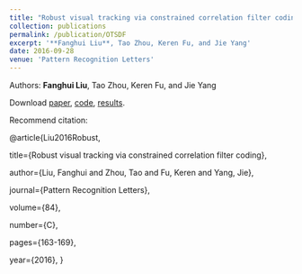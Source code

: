 ```yaml
---
title: "Robust visual tracking via constrained correlation filter coding"
collection: publications
permalink: /publication/OTSDF
excerpt: '**Fanghui Liu**, Tao Zhou, Keren Fu, and Jie Yang'
date: 2016-09-28
venue: 'Pattern Recognition Letters'
---
```

Authors: **Fanghui Liu**, Tao Zhou, Keren Fu, and Jie Yang

Download [paper](http://sgre.github.io/files/OTSDF.pdf),
[code](http://sgre.github.io/files/OTSDF_code.zip),
[results](http://sgre.github.io/files/OTSDF_OTB100.zip).

Recommend citation:

@article{Liu2016Robust,

  title={Robust visual tracking via constrained correlation filter coding},
  
  author={Liu, Fanghui and Zhou, Tao and Fu, Keren and Yang, Jie},
  
  journal={Pattern Recognition Letters},
  
  volume={84},
  
  number={C},
  
  pages={163-169},
  
  year={2016},
}

